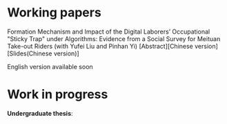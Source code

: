 

Working papers
======
Formation Mechanism and Impact of the Digital Laborers’ Occupational "Sticky Trap" under Algorithms: Evidence from a Social Survey for Meituan Take-out Riders (with Yufei Liu and Pinhan Yi) [Abstract][Chinese version][Slides(Chinese version)]

English version available soon

Work in progress 
======
**Undergraduate thesis**:
